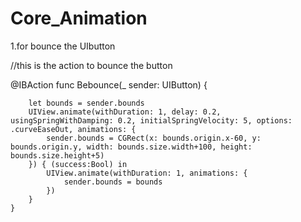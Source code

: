 # Core_Animation
1.for bounce the UIbutton

//this is the action to bounce the button

@IBAction func Bebounce(_ sender: UIButton) {

        let bounds = sender.bounds
        UIView.animate(withDuration: 1, delay: 0.2, usingSpringWithDamping: 0.2, initialSpringVelocity: 5, options: .curveEaseOut, animations: {
            sender.bounds = CGRect(x: bounds.origin.x-60, y: bounds.origin.y, width: bounds.size.width+100, height: bounds.size.height+5)
        }) { (success:Bool) in
            UIView.animate(withDuration: 1, animations: {
                sender.bounds = bounds
            })
        }
    }
